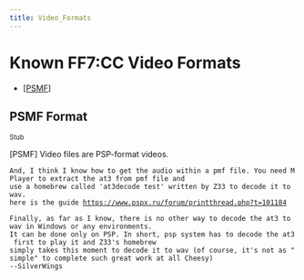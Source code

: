 ```yaml
---
title: Video_Formats
---
```


# Known FF7:CC Video Formats

- [\[PSMF](Video_Formats#PSMF_Format)\]

  

## PSMF Format

<small>Stub</small>

\[PSMF\] Video files are PSP-format videos.

`And, I think I know how to get the audio within a pmf file. You need MPlayer to extract the at3 from pmf file and`  
`use a homebrew called 'at3decode test' written by Z33 to decode it to wav.`  
`here is the guide `[`https://www.pspx.ru/forum/printthread.php?t=101184`](https://www.pspx.ru/forum/printthread.php?t=101184)  
  
`Finally, as far as I know, there is no other way to decode the at3 to wav in Windows or any environments.`  
`It can be done only on PSP. In short, psp system has to decode the at3 first to play it and Z33's homebrew`  
`simply takes this moment to decode it to wav (of course, it's not as "simple" to complete such great work at all Cheesy)`  
`--SilverWings`
